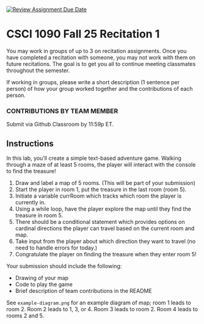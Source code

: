 [![Review Assignment Due Date](https://classroom.github.com/assets/deadline-readme-button-22041afd0340ce965d47ae6ef1cefeee28c7c493a6346c4f15d667ab976d596c.svg)](https://classroom.github.com/a/Pj1pNXwS)
# CSCI 1090 Fall 25 Recitation 1

You may work in groups of up to 3 on recitation assignments. Once you have completed a recitation with someone, you may not work with them on future recitations. The goal is to get you all to continue meeting classmates throughout the semester.

If working in groups, please write a short description (1 sentence per person) of how your group worked together and the contributions of each person.

### CONTRIBUTIONS BY TEAM MEMBER

Submit via Github Classroom by 11:59p ET.

## Instructions
In this lab, you’ll create a simple text-based adventure game. Walking through a maze of at least 5 rooms, the player will interact with the console to find the treasure!

1. Draw and label a map of 5 rooms. (This will be part of your  submission)
2. Start the player in room 1, put the treasure in the last room (room 5).
3. Initiate a variable currRoom which tracks which room the player is currently in.
4. Using a while loop, have the player explore the map until they find the treasure in room 5.  
5. There should be a conditional statement which provides options on cardinal directions the player can travel based on the current room and map.
6. Take input from the player about which direction they want to travel (no need to handle errors for today.)
7. Congratulate the player on finding the treasure when they enter room 5!

Your submission should include the following:
* Drawing of your map
* Code to play the game
* Brief description of team contributions in the README

See ```example-diagram.png``` for an example diagram of map; room 1 leads to room 2. Room 2 leads to 1, 3, or 4. Room 3 leads to room 2. Room 4 leads to rooms 2 and 5.
